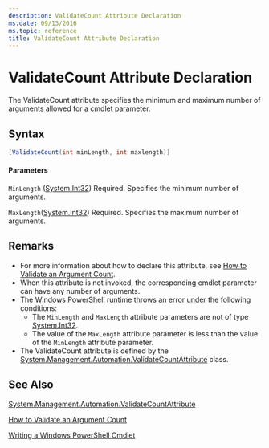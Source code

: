 ```yaml
---
description: ValidateCount Attribute Declaration
ms.date: 09/13/2016
ms.topic: reference
title: ValidateCount Attribute Declaration
---
```

# ValidateCount Attribute Declaration

The ValidateCount attribute specifies the minimum and maximum number of arguments allowed for a cmdlet parameter.

## Syntax

```csharp
[ValidateCount(int minLength, int maxlength)]
```

#### Parameters

`MinLength` ([System.Int32][Int32])
Required. Specifies the minimum number of arguments.

`MaxLength`([System.Int32][Int32])
Required. Specifies the maximum number of arguments.

## Remarks

- For more information about how to declare this attribute, see
  [How to Validate an Argument Count][howto].
- When this attribute is not invoked, the corresponding cmdlet parameter can have any number of
  arguments.
- The Windows PowerShell runtime throws an error under the following conditions:
  - The `MinLength` and `MaxLength` attribute parameters are not of type [System.Int32][Int32].
  - The value of the `MaxLength` attribute parameter is less than the value of the `MinLength`
    attribute parameter.
- The ValidateCount attribute is defined by the
  [System.Management.Automation.ValidateCountAttribute][ValidateCountAttribute] class.

## See Also

[System.Management.Automation.ValidateCountAttribute][ValidateCountAttribute]

[How to Validate an Argument Count][howto]

[Writing a Windows PowerShell Cmdlet][writing]

[howto]: how-to-validate-an-argument-count.md
[writing]: writing-a-windows-powershell-cmdlet.md
[Int32]: /dotnet/api/System.Int32
[ValidateCountAttribute]: /dotnet/api/System.Management.Automation.ValidateCountAttribute
